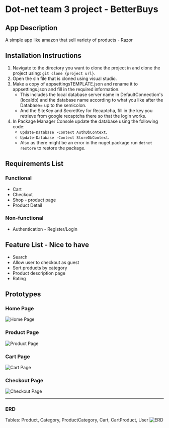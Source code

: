 # Dot-net team 3 project - BetterBuys

## App Description

A simple app like amazon that sell variety of products - Razor

## Installation Instructions

1. Navigate to the directory you want to clone the project in and clone the project using: `git clone {project url}`.
2. Open the sln file that is cloned using visual studio.
3. Make a copy of appsettingsTEMPLATE.json and rename it to appsettings.json and fill in the required information.
    * This includes the local database server name in DefaultConnection's (localdb) and the database name according to what you like after the Database= up to the semicolon.
    * And the SiteKey and SecretKey for Recaptcha, fill in the key you retrieve from google recaptcha there so that the login works.
4. In Package Manager Console update the database using the following code:
    * `Update-Database -Context AuthDbContext`.
    * `Update-Database -Context StoreDbContext`.
    * Also as there might be an error in the nuget package run `dotnet restore` to restore the package.

## Requirements List

### Functional

-   Cart
-   Checkout
-   Shop - product page
-   Product Detail 

### Non-functional

-   Authentication - Register/Login

## Feature List - Nice to have

-   Search
-   Allow user to checkout as guest
-   Sort products by category
-   Product description page
-   Rating

## Prototypes

### Home Page

![Home Page](https://i.imgur.com/PEtOZY2.png)

### Product Page

![Product Page](https://i.imgur.com/urNqetV.png)

### Cart Page

![Cart Page](https://i.imgur.com/VQDiNvr.png)

### Checkout Page

![Checkout Page](https://i.imgur.com/RrEURm2.png)

---

### ERD

Tables: Product, Category, ProductCategory, Cart, CartProduct, User
![ERD](https://i.imgur.com/muO5OJG.png)
